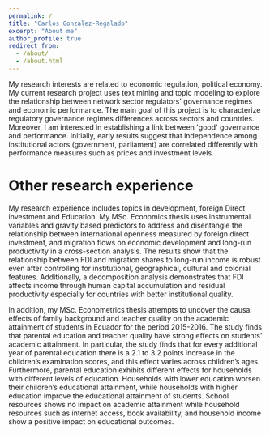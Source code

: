 ```yaml
---
permalink: /
title: "Carlos Gonzalez-Regalado"
excerpt: "About me"
author_profile: true
redirect_from:
  - /about/
  - /about.html
---
```


My research interests are related to economic regulation, political economy. My current research project uses text mining and topic modeling to explore the relationship between network sector regulators' governance regimes and economic performance. The main goal of this project is to characterize regulatory governance regimes differences across sectors and countries. Moreover, I am interested in establishing a link between 'good' governance and performance. Initially, early results suggest that independence among institutional actors (government, parliament) are correlated differently with performance measures such as prices and investment levels.

Other research experience
======
My research experience includes topics in development, foreign Direct investment and Education.  My MSc. Economics thesis uses instrumental variables and gravity based predictors to address and disentangle the relationship between international openness measured by foreign direct investment, and migration flows on economic development and long-run productivity in a cross-section analysis. The results show that the relationship between FDI and migration shares to long-run income is robust even after controlling for institutional, geographical, cultural and colonial features. Additionally, a decomposition analysis demonstrates that FDI affects income through human capital accumulation and residual productivity especially for countries with better institutional quality.

In addition, my MSc. Econometrics thesis attempts to uncover the causal effects of family background and teacher quality on the academic attainment of students in Ecuador for the period 2015-2016. The study finds that parental education and teacher quality have strong effects on students’ academic attainment. In particular, the study finds that for every additional year of parental education there is a 2.1 to 3.2 points increase in the children’s examination scores, and this effect varies across children’s ages. Furthermore, parental education exhibits different effects for households with different levels of education. Households with lower education worsen their children’s educational attainment, while households with higher education improve the educational attainment of students. School resources shows no impact on academic attainment while household resources such as internet access, book availability, and household income show a positive impact on educational outcomes.
